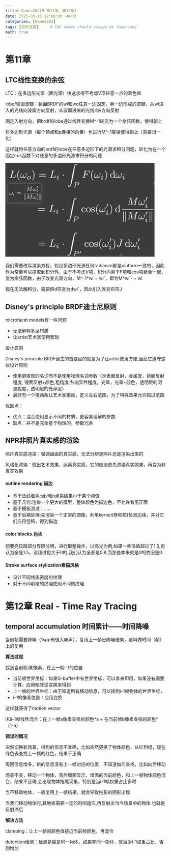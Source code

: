 ```yaml
---
title: Games202(9`第11章、第12章)
date: 2025-03-15 12:00:00 +0800
categories: [Games202]
tags: [实时渲染]     # TAG names should always be lowercase
math: true
---
```

# 第11章

## LTC线性变换的余弦

LTC：在多边形光源（面光源）快速求得不考虑V项任意一点的着色值

lobe/镜面波瓣：镜面BRDF的wi和wo任意一边固定，另一边形成的波瓣，从wi进入的光线向波瓣方向反射，从波瓣进来的光线向v方向反射

固定入射方向，把brdf的lobe通过线性变换M^-1转变为一个余弦函数，使得朝上

将多边形光源（每个顶点和p连接的向量）也进行M^-1变换使得朝上（需要归一化）

这样就将任意方向的brdf的lobe在任意多边形下的光源求积分问题，转化为在一个固定cos函数下对任意的多边形光源求积分的问题

![1742022634554](/assets/img/blog/Games202/LTC.png)

我们需要改写渲染方程，假设多边形光源任何radiance都是uinform一致的，因此作为常量可以提取到积分外，由于不考虑V项，积分内剩下F项和cos项组合一起，变为余弦函数，由于改变光源方向，M^-1*wi = wi\`，即为M\*wi`· = wi

现在无法解积分，需要把d项变为dwi`，因此引入雅克布项J

## Disney's principle BRDF迪士尼原则

microfacet models有一些问题

* 无法解释多层材质
* 让artist艺术家使用繁琐

设计原则

Disney's principle BRDF诞生的首要目的就是为了让artist使用方便,因此它遵守这些设计原则

* 使用更直观的名词而不是使用物理名词参数（次表面反射，金属度，镜面反射程度, 镜面反射+颜色,粗糙度,各向异性程度，光晕，光晕+颜色，透明层的明显程度，透明层的光泽层）
* 最好有一个拖动条让艺术家拖动，定义左右范围，为了特殊效果允许超过范围

优缺点：

* 优点：混合使用显示不同的材质，更容易理解的参数
* 缺点：并不是完全基于物理的，参数冗余

## NPR非照片真实感的渲染

照片真实感渲染：强调画面的真实感，无法分辨是照片还是渲染出来的

风格化渲染：做出艺术效果，远离真实感，它的做法首先渲染真实效果，再变为非真实效果

#### outline rendering 描边

* 基于法线着色:当v和n点乘结果小于某个阈值
* 基于几何:渲染一个更大的模型，整体颜色为描边色，不允许看见正面
* 基于模板测试：……
* 基于后期处理:先渲染一个正常的图像，利用kernel(卷积核)检测边缘，并对它们应用卷积，得到描边

#### color blocks.色块

想要亮灰暗部分界限分明，进行取整操作，以高光为例,如果一些值值超过了1.5,则认为全是1.5，没超过但大于0的,我们认为全都是0.8,而那些本来就是0的依旧是0.

#### Stroke surface stylization素描风格

* 设计不同线条密度的纹理
* 对于不同明暗的纹理使用不同的纹理

# 第12章 Real - Time Ray Tracing

## temporal accumulation 时间累计——时间降噪

当前帧需要降噪（1spp有很大噪声），复用上一帧已降噪结果，这叫做时间（帧）上的复用

**算法过程**

找到当前帧i某像素，在上一帧i-1的位置

* 当前帧世界坐标：如果G-buffer中有世界坐标，可以拿来即用，如果没有需要计算，应用矩阵逆变换来得到
* 上一帧的世界坐标：由于知道所有移动信息，可以找到i-1帧物体的世界坐标，
* i-1的像素位置：应用变换

这样就获得了motion vector

i和i-1帧线性混合：在上一帧a像素查找的颜色*a + 在当前帧b像素查找的颜色\*（1-a）

**错误的情况**

突然切换新场景，得到的信息不准确，比如突然更换了物体颜色，从红到绿，现在绿色去查找上一帧的红色，结果不正确

周围信息增多，新的信息没有上一帧对应的位置，不知道如何查找，比如向后移动

场景不变，移动一个物体，背后墙面显示，墙面的当前颜色，和上一帧物体颜色混合，结果不正确,会出现物体拖尾现象，特别是当i-1帧权重占比多时

当不移动物体，一直复用上一帧结果，就会导致拖影的阴影出现

当我们移动物体时,其地板需要一定的时间适应,再反射出当今场景中的物体,也就是反射滞后

**解决方法**

clamping：让上一帧的颜色值接近当前帧颜色，再混合

detection检测：检测是否是同一物体，如果非同一物体，就减少i-1权重占比，否则增加